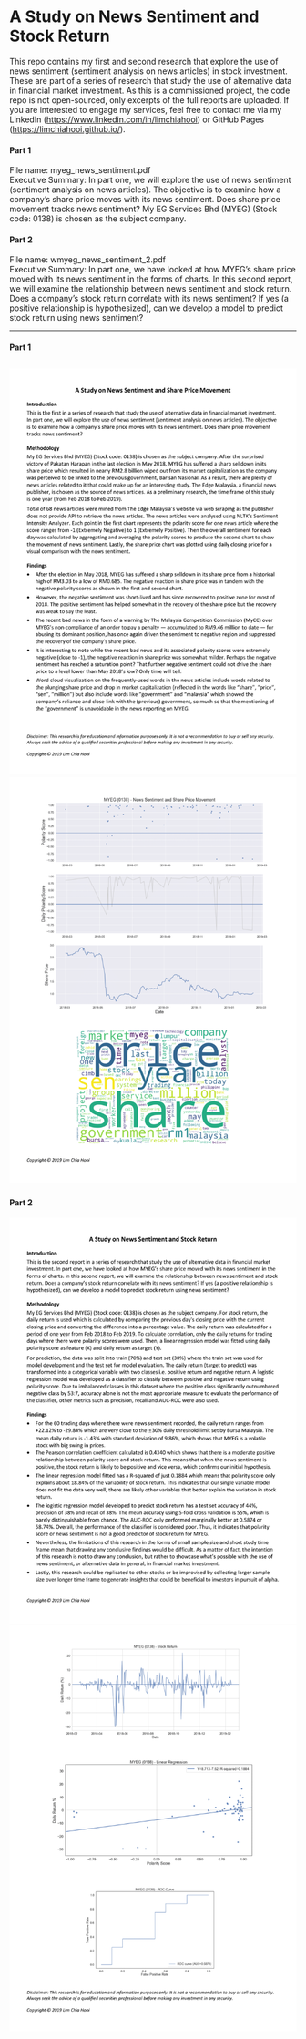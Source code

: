 # A Study on News Sentiment and Stock Return
This repo contains my first and second research that explore the use of news sentiment (sentiment analysis on news articles) in stock investment. These are part of a series of research that study the use of alternative data in financial market investment. As this is a commissioned project, the code repo is not open-sourced, only excerpts of the full reports are uploaded. If you are interested to engage my services, feel free to contact me via my LinkedIn (https://www.linkedin.com/in/limchiahooi) or GitHub Pages (https://limchiahooi.github.io/).

#### Part 1
File name: myeg_news_sentiment.pdf <br>
Executive Summary: In part one, we will explore the use of news sentiment (sentiment analysis on news articles). The objective is to examine how a company’s share price moves with its news sentiment. Does share price movement tracks news sentiment? My EG Services Bhd (MYEG) (Stock code: 0138) is chosen as the subject company.

#### Part 2
File name: wmyeg_news_sentiment_2.pdf <br>
Executive Summary: In part one, we have looked at how MYEG’s share price moved with its news sentiment in the forms of charts. In this second report, we will examine the relationship between news sentiment and stock return. Does a company’s stock return correlate with its news sentiment? If yes (a positive relationship is hypothesized), can we develop a model to predict stock return using news sentiment?

---
#### Part 1
![Part 1-1](myeg_news_sentiment-1.png)
![Part 1-2](myeg_news_sentiment-2.png)
---

#### Part 2
![Part 2-1](myeg_news_sentiment_2-1.png)
![Part 2-2](myeg_news_sentiment_2-2.png)